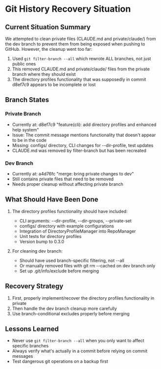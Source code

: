 # Git History Recovery Situation

## Current Situation Summary

We attempted to clean private files (CLAUDE.md and private/claude/) from the dev branch to prevent them from being exposed when pushing to GitHub. However, the cleanup went too far:

1. Used `git filter-branch --all` which rewrote ALL branches, not just public ones
2. This removed CLAUDE.md and private/claude/ files from the private branch where they should exist
3. The directory profiles functionality that was supposedly in commit d8ef7c9 appears to be incomplete or lost

## Branch States

### Private Branch
- Currently at: d8ef7c9 "feature(cli): add directory profiles and enhanced help system"
- Issue: The commit message mentions functionality that doesn't appear to be in the code
- Missing: configs/ directory, CLI changes for --dir-profile, test updates
- CLAUDE.md was removed by filter-branch but has been recreated

### Dev Branch  
- Currently at: a4d76fc "merge: bring private changes to dev"
- Still contains private files that need to be removed
- Needs proper cleanup without affecting private branch

## What Should Have Been Done

1. The directory profiles functionality should have included:
   - CLI arguments: --dir-profile, --dir-groups, --private-set
   - configs/ directory with example configurations
   - Integration of DirectoryProfileManager into RepoManager
   - Unit tests for directory profiles
   - Version bump to 0.3.0

2. For cleaning dev branch:
   - Should have used branch-specific filtering, not --all
   - Or manually removed files with git rm --cached on dev branch only
   - Set up .git/info/exclude before merging

## Recovery Strategy

1. First, properly implement/recover the directory profiles functionality in private
2. Then handle the dev branch cleanup more carefully
3. Use branch-conditional excludes properly before merging

## Lessons Learned

- Never use `git filter-branch --all` when you only want to affect specific branches
- Always verify what's actually in a commit before relying on commit messages
- Test dangerous git operations on a backup first